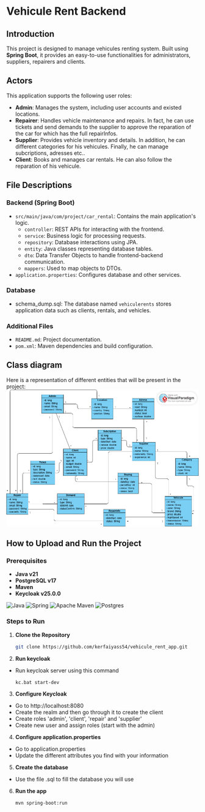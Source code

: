# Vehicule Rent Backend 

## Introduction
This project is designed to manage vehicules renting system. Built using **Spring Boot**, it provides an easy-to-use functionalities for administrators, suppliers, repairers and clients.

## Actors
This application supports the following user roles:
- **Admin**: Manages the system, including user accounts and existed locations.
- **Repairer**: Handles vehicle maintenance and repairs. In fact, he can use tickets and send demands to the supplier to approve the reparation of the car for which has the full repairInfos.
- **Supplier**: Provides vehicle inventory and details. In addition, he can different categories for his vehicules. Finally, he can manage subcriptions, adresses etc..
- **Client**: Books and manages car rentals. He can also follow the reparation of his vehicule.

## File Descriptions

### Backend (Spring Boot)
- `src/main/java/com/project/car_rental`: Contains the main application's logic.
  - `controller`: REST APIs for interacting with the frontend.
  - `service`: Business logic for processing requests.
  - `repository`: Database interactions using JPA.
  - `entity`: Java classes representing database tables.
  - `dto`: Data Transfer Objects to handle frontend-backend communication.
  - `mappers`: Used to map objects to DTOs.
- `application.properties`: Configures database and other services.


### Database
- schema_dump.sql: The database named `vehiculerents` stores application data such as clients, rentals, and vehicles.

### Additional Files
- `README.md`: Project documentation.
- `pom.xml`: Maven dependencies and build configuration.

## Class diagram
Here is a representation of different entities that will be present in the project:
![Alt Text](car_rental/vehicule.png)





## How to Upload and Run the Project

### Prerequisites
- **Java v21**
- **PostgreSQL v17**
- **Maven**
- **Keycloak v25.0.0**
  
![Java](https://img.shields.io/badge/java-%23ED8B00.svg?style=for-the-badge&logo=openjdk&logoColor=white) ![Spring](https://img.shields.io/badge/spring-%236DB33F.svg?style=for-the-badge&logo=spring&logoColor=white) ![Apache Maven](https://img.shields.io/badge/Apache%20Maven-C71A36?style=for-the-badge&logo=Apache%20Maven&logoColor=white) ![Postgres](https://img.shields.io/badge/postgres-%23316192.svg?style=for-the-badge&logo=postgresql&logoColor=white)

### Steps to Run

1. **Clone the Repository**
   ```bash
   git clone https://github.com/kerfaiyass54/vehicule_rent_app.git

2. **Run keycloak**
- Run keycloak server using this command
   ```bash
   kc.bat start-dev
   
3. **Configure Keycloak**
- Go to http://localhost:8080
- Create the realm and then go through it to create the client
- Create roles 'admin', 'client', 'repair' and 'supplier'
- Create new user and assign roles (start with the admin)

4. **Configure application.properties**
- Go to application.properties
- Update the different attributes you find with your information

5. **Create the database**
- Use the file .sql to fill the database you will use

6. **Run the app**
   ```bash
   mvn spring-boot:run
   

